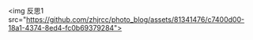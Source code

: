 <img 反思1 src="https://github.com/zhjrcc/photo_blog/assets/81341476/c7400d00-18a1-4374-8ed4-fc0b69379284">
